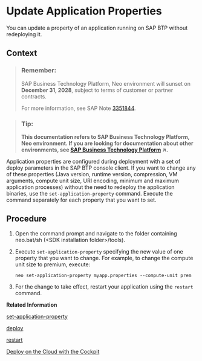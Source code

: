 <!-- loiocadb1dd3cda3464b8a5315a08cbb0566 -->

# Update Application Properties

You can update a property of an application running on SAP BTP without redeploying it.



## Context

> ### Remember:  
> SAP Business Technology Platform, Neo environment will sunset on **December 31, 2028**, subject to terms of customer or partner contracts.
> 
> For more information, see SAP Note [3351844](https://launchpad.support.sap.com/#/notes/3351844).

> ### Tip:  
> **This documentation refers to SAP Business Technology Platform, Neo environment. If you are looking for documentation about other environments, see [SAP Business Technology Platform](https://help.sap.com/viewer/65de2977205c403bbc107264b8eccf4b/Cloud/en-US/6a2c1ab5a31b4ed9a2ce17a5329e1dd8.html "SAP Business Technology Platform (SAP BTP) is an integrated offering comprised of four technology portfolios: database and data management, application development and integration, analytics, and intelligent technologies. The platform offers users the ability to turn data into business value, compose end-to-end business processes, and build and extend SAP applications quickly.") :arrow_upper_right:.**

Application properties are configured during deployment with a set of deploy parameters in the SAP BTP console client. If you want to change any of these properties \(Java version, runtime version, compression, VM arguments, compute unit size, URI encoding, minimum and maximum application processes\) without the need to redeploy the application binaries, use the `set-application-property` command. Execute the command separately for each property that you want to set.



## Procedure

1.  Open the command prompt and navigate to the folder containing neo.bat/sh \(<SDK installation folder\>/tools\).

2.  Execute `set-application-property` specifying the new value of one property that you want to change. For example, to change the compute unit size to premium, execute:

    ```
    neo set-application-property myapp.properties --compute-unit prem
    ```

3.  For the change to take effect, restart your application using the `restart` command.


**Related Information**  


[set-application-property](set-application-property-113e957.md "Use this command to change the value of a single property of a deployed application without the need to redeploy it. Execute the command separately for each property that you want to set. For the changes to take effect, restart the application.")

[deploy](deploy-937db4f.md "Deploying an application publishes it to SAP BTP. Use the optional parameters to make some specific configurations of the deployed application.")

[restart](restart-7c0f7a1.md "Use this command to restart your application or a single application process. The effect of the restart command is the same as executing the stop command first and when the application is stopped, starting it with the start command.")

[Deploy on the Cloud with the Cockpit](../30-development-neo/deploy-on-the-cloud-with-the-cockpit-abded96.md "The cockpit allows you to deploy Java applications as WAR files and supports a number of deployment options for configuring the application.")

